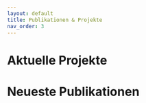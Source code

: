 ```yaml
---
layout: default
title: Publikationen & Projekte
nav_order: 3
---
```


# Aktuelle Projekte

# Neueste Publikationen
